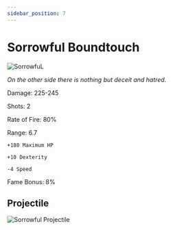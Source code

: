 ```yaml
---
sidebar_position: 7
---
```


# Sorrowful Boundtouch

![SorrowfuL](https://vwiki.valorserver.com/api/item/picture/sorrowful%20boundtouch)

<i>On the other side there is nothing but deceit and hatred.</i>

Damage: 225-245

Shots: 2

Rate of Fire: 80% 

Range: 6.7  

    +180 Maximum HP
    
    +10 Dexterity
    
    -4 Speed

Fame Bonus: 8%

## Projectile

![Sorrowful Projectile](https://cdn.discordapp.com/attachments/953134990428868629/997619546108219563/sorrowfulboundtouch.gif)
